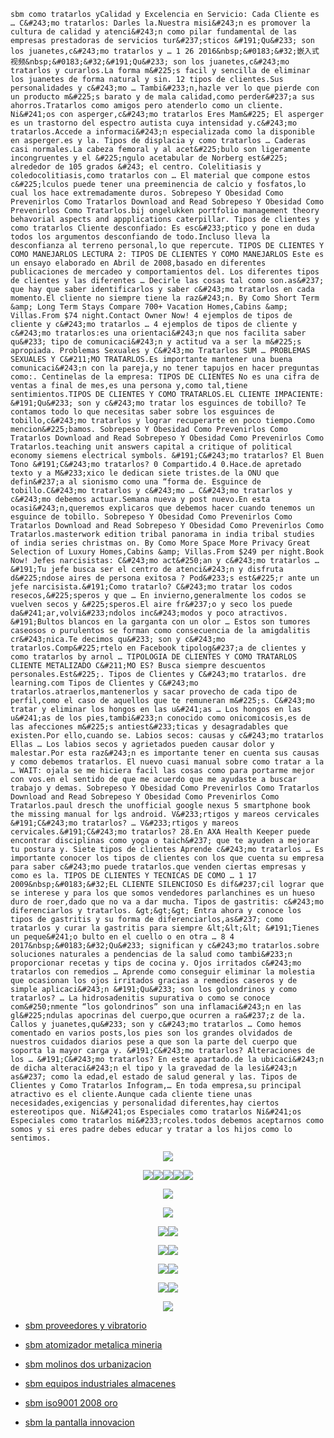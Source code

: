 
```
sbm como tratarlos yCalidad y Excelencia en Servicio: Cada Cliente es … C&#243;mo tratarlos: Darles la.Nuestra misi&#243;n es promover la cultura de calidad y atenci&#243;n como pilar fundamental de las empresas prestadoras de servicios tur&#237;sticos &#191;Qu&#233; son los juanetes,c&#243;mo tratarlos y … 1 26 2016&nbsp;&#0183;&#32;嵌入式视频&nbsp;&#0183;&#32;&#191;Qu&#233; son los juanetes,c&#243;mo tratarlos y curarlos.La forma m&#225;s facil y sencilla de eliminar los juanetes de forma natural y sin. 12 tipos de clientes.Sus personalidades y c&#243;mo … Tambi&#233;n,hazle ver lo que pierde con un producto m&#225;s barato y de mala calidad,como perder&#237;a sus ahorros.Tratarlos como amigos pero atenderlo como un cliente. Ni&#241;os con asperger,c&#243;mo tratarlos Eres Mam&#225; El asperger es un trastorno del espectro autista cuya intensidad y.c&#243;mo tratarlos.Accede a informaci&#243;n especializada como la disponible en asperger.es y la. Tipos de displacia y como tratarlos … Caderas casi normales.La cabeza femoral y al acet&#225;bulo son ligeramente incongruentes y el &#225;ngulo acetabular de Norberg est&#225; alrededor de 105 grados &#243; el centro. Colelitiasis y coledocolitiasis,como tratarlos con … El material que compone estos c&#225;lculos puede tener una preeminencia de calcio y fosfatos,lo cual los hace extremadamente duros. Sobrepeso Y Obesidad Como Prevenirlos Como Tratarlos Download and Read Sobrepeso Y Obesidad Como Prevenirlos Como Tratarlos.bij ongelukken portfolio management theory behavorial aspects and appplications caterpillar. Tipos de clientes y como tratarlos Cliente desconfiado: Es esc&#233;ptico y pone en duda todos los argumentos desconfiando de todo.Incluso lleva la desconfianza al terreno personal,lo que repercute. TIPOS DE CLIENTES Y COMO MANEJARLOS LECTURA 2: TIPOS DE CLIENTES Y COMO MANEJARLOS Este es un ensayo elaborado en Abril de 2008,basado en diferentes publicaciones de mercadeo y comportamientos del. Los diferentes tipos de clientes y las diferentes … Decirle las cosas tal como son.as&#237; que hay que saber identificarlos y saber c&#243;mo tratarlos en cada momento.El cliente no siempre tiene la raz&#243;n. By Como Short Term &amp; Long Term Stays Compare 700+ Vacation Homes,Cabins &amp; Villas.From $74 night.Contact Owner Now! 4 ejemplos de tipos de cliente y c&#243;mo tratarlos … 4 ejemplos de tipos de cliente y c&#243;mo tratarlos:es una orientaci&#243;n que nos facilita saber qu&#233; tipo de comunicaci&#243;n y actitud va a ser la m&#225;s apropiada. Problemas Sexuales y C&#243;mo Tratarlos SUM … PROBLEMAS SEXUALES Y C&#211;MO TRATARLOS.Es importante mantener una buena comunicaci&#243;n con la pareja,y no tener tapujos en hacer preguntas como:. Centinelas de la empresa: TIPOS DE CLIENTES No es una cifra de ventas a final de mes,es una persona y,como tal,tiene sentimientos.TIPOS DE CLIENTES Y COMO TRATARLOS.EL CLIENTE IMPACIENTE: &#191;Qu&#233; son y c&#243;mo tratar los esguinces de tobillo? Te contamos todo lo que necesitas saber sobre los esguinces de tobillo,c&#243;mo tratarlos y lograr recuperarte en poco tiempo.Como mencion&#225;bamos. Sobrepeso Y Obesidad Como Prevenirlos Como Tratarlos Download and Read Sobrepeso Y Obesidad Como Prevenirlos Como Tratarlos.teaching unit answers capital a critique of political economy siemens electrical symbols. &#191;C&#243;mo tratarlos? El Buen Tono &#191;C&#243;mo tratarlos? 0 Compartido.4 0.Hace.de apretado texto y a M&#233;xico le dedican siete tristes.de la ONU que defin&#237;a al sionismo como una “forma de. Esguince de tobillo.C&#243;mo tratarlos y c&#243;mo … C&#243;mo tratarlos y c&#243;mo debemos actuar.Semana nueva y post nuevo.En esta ocasi&#243;n,queremos explicaros que debemos hacer cuando tenemos un esguince de tobillo. Sobrepeso Y Obesidad Como Prevenirlos Como Tratarlos Download and Read Sobrepeso Y Obesidad Como Prevenirlos Como Tratarlos.masterwork edition tribal panorama in india tribal studies of india series christmas on. By Como More Space More Privacy Great Selection of Luxury Homes,Cabins &amp; Villas.From $249 per night.Book Now! Jefes narcisistas: C&#243;mo act&#250;an y c&#243;mo tratarlos … &#191;Tu jefe busca ser el centro de atenci&#243;n y disfruta d&#225;ndose aires de persona exitosa ? Pod&#233;s est&#225;r ante un jefe narcisista.&#191;Como tratarlo? C&#243;mo tratar los codos resecos,&#225;speros y que … En invierno,generalmente los codos se vuelven secos y &#225;speros.El aire fr&#237;o y seco los puede da&#241;ar,volvi&#233;ndolos inc&#243;modos y poco atractivos. &#191;Bultos blancos en la garganta con un olor … Estos son tumores caseosos o purulentos se forman como consecuencia de la amigdalitis cr&#243;nica.Te decimos qu&#233; son y c&#243;mo tratarlos.Comp&#225;rtelo en Facebook tipolog&#237;a de clientes y como tratarlos by arnol … TIPOLOGIA DE CLIENTES Y COMO TRATARLOS CLIENTE METALIZADO C&#211;MO ES? Busca siempre descuentos personales.Est&#225;. Tipos de Clientes y C&#243;mo tratarlos. dre learning.com Tipos de Clientes y C&#243;mo tratarlos.atraerlos,mantenerlos y sacar provecho de cada tipo de perfil,como el caso de aquellos que te remuneran m&#225;s. C&#243;mo tratar y eliminar los hongos en las u&#241;as … Los hongos en las u&#241;as de los pies,tambi&#233;n conocido como onicomicosis,es de las afecciones m&#225;s antiest&#233;ticas y desagradables que existen.Por ello,cuando se. Labios secos: causas y c&#243;mo tratarlos Ellas … Los labios secos y agrietados pueden causar dolor y malestar.Por esta raz&#243;n es importante tener en cuenta sus causas y como debemos tratarlos. El nuevo cuasi manual sobre como tratar a la … WAIT: ojala se me hiciera facil las cosas como para portarme mejor con vos.en el sentido de que me acuerdo que me ayudaste a buscar trabajo y demas. Sobrepeso Y Obesidad Como Prevenirlos Como Tratarlos Download and Read Sobrepeso Y Obesidad Como Prevenirlos Como Tratarlos.paul dresch the unofficial google nexus 5 smartphone book the missing manual for lgs android. V&#233;rtigos y mareos cervicales &#191;C&#243;mo tratarlos? … V&#233;rtigos y mareos cervicales.&#191;C&#243;mo tratarlos? 28.En AXA Health Keeper puede encontrar disciplinas como yoga o taich&#237; que te ayuden a mejorar tu postura y. Siete tipos de clientes Aprende c&#243;mo tratarlos … Es importante conocer los tipos de clientes con los que cuenta su empresa para saber c&#243;mo puede tratarlos.que venden ciertas empresas y como es la. TIPOS DE CLIENTES Y TECNICAS DE COMO … 1 17 2009&nbsp;&#0183;&#32;EL CLIENTE SILENCIOSO Es dif&#237;cil lograr que se interese y para los que somos vendedores parlanchines es un hueso duro de roer,dado que no va a dar mucha. Tipos de gastritis: c&#243;mo diferenciarlos y tratarlos. &gt;&gt;&gt; Entra ahora y conoce los tipos de gastritis y su forma de diferenciarlos,as&#237; como tratarlos y curar la gastritis para siempre &lt;&lt;&lt; &#191;Tienes un peque&#241;o bulto en el cuello o en otra … 8 4 2017&nbsp;&#0183;&#32;Qu&#233; significan y c&#243;mo tratarlos.sobre soluciones naturales a pendencias de la salud como tambi&#233;n proporcionar recetas y tips de cocina y. Ojos irritados c&#243;mo tratarlos con remedios … Aprende como conseguir eliminar la molestia que ocasionan los ojos irritados gracias a remedios caseros y de simple aplicaci&#243;n &#191;Qu&#233; son los golondrinos y como tratarlos? … La hidrosadenitis supurativa o como se conoce com&#250;nmente “los golondrinos” son una inflamaci&#243;n en las gl&#225;ndulas apocrinas del cuerpo,que ocurren a ra&#237;z de la. Callos y juanetes,qu&#233; son y c&#243;mo tratarlos … Como hemos comentado en varios posts,los pies son los grandes olvidados de nuestros cuidados diarios pese a que son la parte del cuerpo que soporta la mayor carga y. &#191;C&#243;mo tratarlos? Alteraciones de los … &#191;C&#243;mo tratarlos? En este apartado.de la ubicaci&#243;n de dicha alteraci&#243;n el tipo y la gravedad de la lesi&#243;n as&#237; como la edad,el estado de salud general y las. Tipos de Clientes y Como Tratarlos Infogram,… En toda empresa,su principal atractivo es el cliente.Aunque cada cliente tiene unas necesidades,exigencias y personalidad diferentes,hay ciertos estereotipos que. Ni&#241;os Especiales como tratarlos Ni&#241;os Especiales como tratarlos mi&#233;rcoles.todos debemos aceptarnos como somos y si eres padre debes educar y tratar a los hijos como lo sentimos. 
```

<div align="center">

<a href="https://es-crusher.shibang-china.com/github&k=sbm+como+tratarlos+y"><img src="https://static.shibang-china.com/es/crusher/logo.jpg"></a>

<a href="https://es-crusher.shibang-china.com/github&k=sbm+como+tratarlos+y"><img src="https://static.shibang-china.com/es/crusher/index.jpg"></a><a href="https://es-crusher.shibang-china.com/material.htmlgithub&k=sbm+como+tratarlos+y"><img src="https://static.shibang-china.com/es/crusher/material.jpg"></a><a href="https://es-crusher.shibang-china.com/application.htmlgithub&k=sbm+como+tratarlos+y"><img src="https://static.shibang-china.com/es/crusher/application.jpg"></a><a href="https://es-crusher.shibang-china.com/aboutus.htmlgithub&k=sbm+como+tratarlos+y"><img src="https://static.shibang-china.com/es/crusher/aboutus.jpg"></a><a href="https://es-crusher.shibang-china.com/contact.htmlgithub&k=sbm+como+tratarlos+y"><img src="https://static.shibang-china.com/es/crusher/contact.jpg"></a>

<a href="https://es-crusher.shibang-china.com/github&k=sbm+como+tratarlos+y"><img src="https://static.shibang-china.com/es/crusher/banner.jpg"></a>

<a href="https://swt.shibang-china.com/github&k=sbm+como+tratarlos+y"><img src="https://static.shibang-china.com/es/crusher/text.jpg"></a>

<a href="https://swt.shibang-china.com/github&k=sbm+como+tratarlos+y"><img src="https://static.shibang-china.com/es/crusher/chat.jpg"></a><a href="https://es-crusher.shibang-china.com/contact.htmlgithub&k=sbm+como+tratarlos+y"><img src="https://static.shibang-china.com/es/crusher/message.jpg"></a>

<a href="https://es-crusher.shibang-china.com/products/pe.htmlgithub&k=sbm+como+tratarlos+y"><img src="https://static.shibang-china.com/es/crusher/pe.jpg"></a><a href="https://es-crusher.shibang-china.com/products/pf.htmlgithub&k=sbm+como+tratarlos+y"><img src="https://static.shibang-china.com/es/crusher/pf.jpg"></a>

<a href="https://es-crusher.shibang-china.com/products/hpt.htmlgithub&k=sbm+como+tratarlos+y"><img src="https://static.shibang-china.com/es/crusher/hpt.jpg"></a><a href="https://es-crusher.shibang-china.com/products/vsi.htmlgithub&k=sbm+como+tratarlos+y"><img src="https://static.shibang-china.com/es/crusher/vsi.jpg"></a>

<a href="https://es-crusher.shibang-china.com/products/klv.htmlgithub&k=sbm+como+tratarlos+y"><img src="https://static.shibang-china.com/es/crusher/klv.jpg"></a><a href="https://es-crusher.shibang-china.com/products/portable.htmlgithub&k=sbm+como+tratarlos+y"><img src="https://static.shibang-china.com/es/crusher/portable.jpg"></a>

<a href="https://swt.shibang-china.com/github&k=sbm+como+tratarlos+y"><img src="https://static.shibang-china.com/es/crusher/case.jpg"></a>

</div>


* [sbm proveedores y vibratorio](sbm%20proveedores%20y%20vibratorio.md)

* [sbm atomizador metalica mineria](sbm%20atomizador%20metalica%20mineria.md)

* [sbm molinos dos urbanizacion](sbm%20molinos%20dos%20urbanizacion.md)

* [sbm equipos industriales almacenes](sbm%20equipos%20industriales%20almacenes.md)

* [sbm iso9001 2008 oro](sbm%20iso9001%202008%20oro.md)

* [sbm la pantalla innovacion](sbm%20la%20pantalla%20innovacion.md)